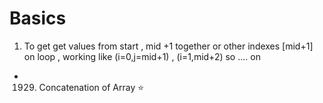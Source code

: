 
# Basics
1. To get get values from start , mid +1 together or other indexes [mid+1] on loop , working like (i=0,j=mid+1) , (i=1,mid+2) so .... on

 -  1929. Concatenation of Array ⭐ 
